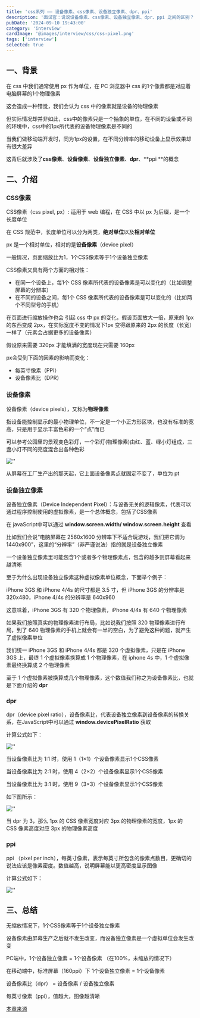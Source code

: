 ```yaml
---
title: 'css系列 —— 设备像素、css像素、设备独立像素、dpr、ppi'
description: '面试官：说说设备像素、css像素、设备独立像素、dpr、ppi 之间的区别？'
pubDate: '2024-09-10 19:43:00'
category: 'interview'
cardImage: '@images/interview/css/css-pixel.png'
tags: ['interview']
selected: true
---
```


## 一、背景

在 css 中我们通常使用 px 作为单位，在 PC 浏览器中 css 的1个像素都是对应着电脑屏幕的1个物理像素

这会造成一种错觉，我们会认为 css 中的像素就是设备的物理像素

但实际情况却并非如此，css中的像素只是一个抽象的单位，在不同的设备或不同的环境中，css中的1px所代表的设备物理像素是不同的

当我们做移动端开发时，同为1px的设置，在不同分辨率的移动设备上显示效果却有很大差异

这背后就涉及了**css像素**、**设备像素**、**设备独立像素**、**dpr**、**ppi **的概念

## 二、介绍

### CSS像素

CSS像素（css pixel, px）: 适用于 web 编程，在 CSS 中以 px 为后缀，是一个长度单位

在 CSS 规范中，长度单位可以分为两类，**绝对单位**以及**相对单位**

px 是一个相对单位，相对的是**设备像素**（device pixel）

一般情况，页面缩放比为1，1个CSS像素等于1个设备独立像素

CSS像素又具有两个方面的相对性：

- 在同一个设备上，每1个 CSS 像素所代表的设备像素是可以变化的（比如调整屏幕的分辨率）
- 在不同的设备之间，每1个 CSS 像素所代表的设备像素是可以变化的（比如两个不同型号的手机）

在页面进行缩放操作也会 引起 css 中 px 的变化，假设页面放大一倍，原来的 1px 的东西变成 2px，在实际宽度不变的情况下1px 变得跟原来的 2px 的长度（长宽）一样了（元素会占据更多的设备像素）

假设原来需要 320px 才能填满的宽度现在只需要 160px

px会受到下面的因素的影响而变化：

- 每英寸像素（PPI）
- 设备像素比（DPR）

### 设备像素

设备像素（device pixels），又称为**物理像素**

指设备能控制显示的最小物理单位，不一定是一个小正方形区块，也没有标准的宽高，只是用于显示丰富色彩的一个“点”而已

可以参考公园里的景观变色彩灯，一个彩灯(物理像素)由红、蓝、绿小灯组成，三盏小灯不同的亮度混合出各种色彩

![''](@images/interview/css/css-pixel/image.jpg)

从屏幕在工厂生产出的那天起，它上面设备像素点就固定不变了，单位为 pt

### 设备独立像素

设备独立像素（Device Independent Pixel）：与设备无关的逻辑像素，代表可以通过程序控制使用的虚拟像素，是一个总体概念，包括了CSS像素

在 javaScript中可以通过 **window.screen.width/ window.screen.height** 查看

比如我们会说“电脑屏幕在 2560x1600 分辨率下不适合玩游戏，我们把它调为 1440x900”，这里的“分辨率”（非严谨说法）指的就是设备独立像素

一个设备独立像素里可能包含1个或者多个物理像素点，包含的越多则屏幕看起来越清晰

至于为什么出现设备独立像素这种虚拟像素单位概念，下面举个例子：

iPhone 3GS 和 iPhone 4/4s 的尺寸都是 3.5 寸，但 iPhone 3GS 的分辨率是 320x480，iPhone 4/4s 的分辨率是 640x960

这意味着，iPhone 3GS 有 320 个物理像素，iPhone 4/4s 有 640 个物理像素

如果我们按照真实的物理像素进行布局，比如说我们按照 320 物理像素进行布局，到了 640 物理像素的手机上就会有一半的空白，为了避免这种问题，就产生了虚拟像素单位

我们统一 iPhone 3GS 和 iPhone 4/4s 都是 320 个虚拟像素，只是在 iPhone 3GS 上，最终 1 个虚拟像素换算成 1 个物理像素，在 iphone 4s 中，1 个虚拟像素最终换算成 2 个物理像素

至于 1 个虚拟像素被换算成几个物理像素，这个数值我们称之为设备像素比，也就是下面介绍的 **dpr**

### dpr

dpr（device pixel ratio），设备像素比，代表设备独立像素到设备像素的转换关系，在JavaScript中可以通过 **window.devicePixelRatio** 获取

计算公式如下：

![''](@images/interview/css/css-pixel/image4.jpg)

当设备像素比为 1:1 时，使用 1（1×1）个设备像素显示1个CSS像素

当设备像素比为 2:1 时，使用 4（2×2）个设备像素显示1个CSS像素

当设备像素比为 3:1 时，使用 9（3×3）个设备像素显示1个CSS像素

如下图所示：

![''](@images/interview/css/css-pixel/image2.png)

当 dpr 为 3，那么 1px 的 CSS 像素宽度对应 3px 的物理像素的宽度，1px 的 CSS 像素高度对应 3px 的物理像素高度

### ppi

ppi （pixel per inch），每英寸像素，表示每英寸所包含的像素点数目，更确切的说法应该是像素密度。数值越高，说明屏幕能以更高密度显示图像

计算公式如下：

![''](@images/interview/css/css-pixel/image3.png)

## 三、总结

无缩放情况下，1个CSS像素等于1个设备独立像素

设备像素由屏幕生产之后就不发生改变，而设备独立像素是一个虚拟单位会发生改变

PC端中，1个设备独立像素 = 1个设备像素 （在100%，未缩放的情况下）

在移动端中，标准屏幕（160ppi）下 1个设备独立像素 = 1个设备像素

设备像素比（dpr） = 设备像素 / 设备独立像素

每英寸像素（ppi），值越大，图像越清晰

[本章来源](https://vue3js.cn/interview/css/dp_px_dpr_ppi.html)
